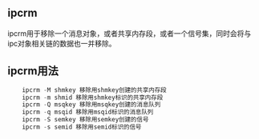 ## ipcrm
ipcrm用于移除一个消息对象，或者共享内存段，或者一个信号集，同时会将与ipc对象相关链的数据也一并移除。

## ipcrm用法
```c++
	ipcrm -M shmkey 移除用shmkey创建的共享内存段
	ipcrm -m shmid 移除用shmkey标识的共享内存段
	ipcrm -Q msqkey 移除用msqkey创建的消息队列
	ipcrm -q msqid 移除用msqid标识的消息队列
	ipcrm -S semkey 移除用semkey创建的信号
	ipcrm -s semid 移除用semid标识的信号
```
